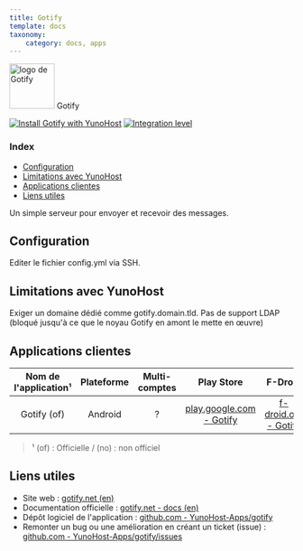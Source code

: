 ```yaml
---
title: Gotify
template: docs
taxonomy:
    category: docs, apps
---
```


<img src="/images/gotify_logo.png" width="80px" alt="logo de Gotify"> Gotify

[![Install Gotify with YunoHost](https://install-app.yunohost.org/install-with-yunohost.png)](https://install-app.yunohost.org/?app=gotify) [![Integration level](https://dash.yunohost.org/integration/gotify.svg)](https://dash.yunohost.org/appci/app/gotify)

### Index

- [Configuration](#configuration)
- [Limitations avec YunoHost](#limitations-avec-yunohost)
- [Applications clientes](#applications-clientes)
- [Liens utiles](#liens-utiles)

Un simple serveur pour envoyer et recevoir des messages.

## Configuration

Editer le fichier config.yml via SSH.

## Limitations avec YunoHost

Exiger un domaine dédié comme gotify.domain.tld.
Pas de support LDAP (bloqué jusqu'à ce que le noyau Gotify en amont le mette en œuvre)

## Applications clientes

| Nom de l'application¹ | Plateforme | Multi-comptes |  Play Store | F-Droid | Apple Store |
|:----------------------:|:----------:|:-------------:|:-----------:|:-------:|:-----------:|
| Gotify (of) | Android | ? | [play.google.com - Gotify](https://play.google.com/store/apps/details?id=com.github.gotify) | [f-droid.org - Gotify](https://f-droid.org/de/packages/com.github.gotify/) | X |

> ¹ (of) : Officielle / (no) : non officiel

## Liens utiles

 + Site web : [gotify.net (en)](https://gotify.net/)
 + Documentation officielle : [gotify.net - docs (en)](https://gotify.net/docs/index)
 + Dépôt logiciel de l'application : [github.com - YunoHost-Apps/gotify](https://github.com/YunoHost-Apps/gotify_ynh)
 + Remonter un bug ou une amélioration en créant un ticket (issue) : [github.com - YunoHost-Apps/gotify/issues](https://github.com/YunoHost-Apps/gotify_ynh/issues)

